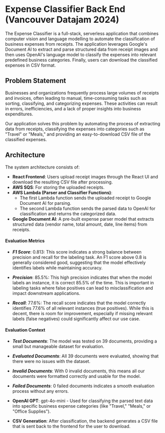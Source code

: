 # Expense Classifier Back End (Vancouver Datajam 2024)

The Expense Classifier is a full-stack, serverless application that combines computer vision and language modelling to automate the classification of business expenses from receipts. The application leverages Google's Document AI to extract and parse structured data from receipt images and then uses OpenAI's language model to classify the expenses into relevant predefined business categories. Finally, users can download the classified expenses in CSV format.

## Problem Statement

Businesses and organizations frequently process large volumes of receipts and invoices, often leading to manual, time-consuming tasks such as sorting, classifying, and categorizing expenses. These activities can result in errors, inefficiencies, and a lack of proper insights into business expenditures.

Our application solves this problem by automating the process of extracting data from receipts, classifying the expenses into categories such as "Travel" or "Meals," and providing an easy-to-download CSV file of the classified expenses.

## Architecture

The system architecture consists of:

- **React Frontend**: Users upload receipt images through the React UI and download the resulting CSV file after processing.
- **AWS SQS**: For storing the uploaded receipts.
- **AWS Lambda (Parser and Classifier Functions)**: 
  - The first Lambda function sends the uploaded receipt to Google Document AI for parsing.
  - The second Lambda function sends the parsed data to OpenAI for classification and returns the categorized data.
- **Google Document AI**: A pre-built expense parser model that extracts structured data (vendor name, total amount, date, line items) from receipts.
#### Evaluation Metrics
- ***F1 Score***: 0.813: This score indicates a strong balance between precision and recall for the labeling task. An F1 score above 0.8 is generally considered good, suggesting that the model effectively identifies labels while maintaining accuracy.

- ***Precision***: 85.5%: This high precision indicates that when the model labels an instance, it is correct 85.5% of the time. This is important in labeling tasks where false positives can lead to misclassification and impact downstream applications.

- ***Recall***: 77.6%: The recall score indicates that the model correctly identifies 77.6% of all relevant instances (true positives). While this is decent, there is room for improvement, especially if missing relevant labels (false negatives) could significantly affect our use case.

#### Evaluation Context
- ***Test Documents***: The model was tested on 39 documents, providing a small but manageable dataset for evaluation.

- ***Evaluated Documents***: All 39 documents were evaluated, showing that there were no issues with the dataset.

- ***Invalid Documents***: With 0 invalid documents, this means all our documents were formatted correctly and usable for the model.

- ***Failed Documents***: 0 failed documents indicates a smooth evaluation process without any errors.

- **OpenAI GPT**: gpt-4o-mini - Used for classifying the parsed text data into specific business expense categories (like "Travel," "Meals," or "Office Supplies").
- **CSV Generation**: After classification, the backend generates a CSV file that is sent back to the frontend for the user to download.




